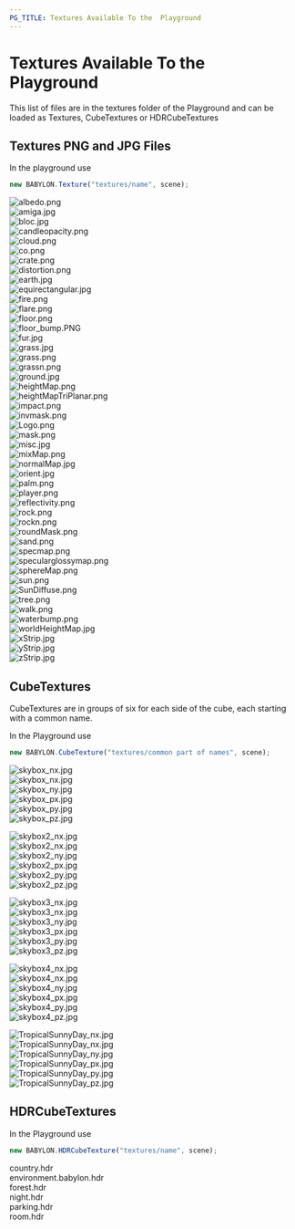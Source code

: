 ```yaml
---
PG_TITLE: Textures Available To the  Playground
---
```


# Textures Available To the Playground

This list of files are in the textures folder of the Playground and can be loaded as Textures, CubeTextures or HDRCubeTextures

## Textures PNG and JPG Files
In the playground use 

```javascript
new BABYLON.Texture("textures/name", scene);
```

![albedo.png](http://www.babylonjs-playground.com/textures/albedo.png)  	
![amiga.jpg](http://www.babylonjs-playground.com/textures/amiga.jpg)  	
![bloc.jpg](http://www.babylonjs-playground.com/textures/bloc.jpg)  	
![candleopacity.png](http://www.babylonjs-playground.com/textures/candleopacity.png)  	
![cloud.png](http://www.babylonjs-playground.com/textures/cloud.png)  	
![co.png](http://www.babylonjs-playground.com/textures/co.png)  	
![crate.png](http://www.babylonjs-playground.com/textures/crate.png)  	
![distortion.png](http://www.babylonjs-playground.com/textures/distortion.png)  	
![earth.jpg](http://www.babylonjs-playground.com/textures/earth.jpg)  	
![equirectangular.jpg](http://www.babylonjs-playground.com/textures/equirectangular.jpg)  	
![fire.png](http://www.babylonjs-playground.com/textures/fire.png)  	
![flare.png](http://www.babylonjs-playground.com/textures/flare.png)  	
![floor.png](http://www.babylonjs-playground.com/textures/floor.png)  	
![floor_bump.PNG](http://www.babylonjs-playground.com/textures/floor_bump.PNG)  	
![fur.jpg](http://www.babylonjs-playground.com/textures/fur.jpg)  	
![grass.jpg](http://www.babylonjs-playground.com/textures/grass.jpg)  	
![grass.png](http://www.babylonjs-playground.com/textures/grass.png)  	
![grassn.png](http://www.babylonjs-playground.com/textures/grassn.png)  	
![ground.jpg](http://www.babylonjs-playground.com/textures/ground.jpg)  	
![heightMap.png](http://www.babylonjs-playground.com/textures/heightMap.png)  	
![heightMapTriPlanar.png](http://www.babylonjs-playground.com/textures/heightMapTriPlanar.png)  	
![impact.png](http://www.babylonjs-playground.com/textures/impact.png)  	
![invmask.png](http://www.babylonjs-playground.com/textures/invmask.png)  	
![Logo.png](http://www.babylonjs-playground.com/textures/Logo.png)  	
![mask.png](http://www.babylonjs-playground.com/textures/mask.png)  	
![misc.jpg](http://www.babylonjs-playground.com/textures/misc.jpg)  	
![mixMap.png](http://www.babylonjs-playground.com/textures/mixMap.png)  	
![normalMap.jpg](http://www.babylonjs-playground.com/textures/normalMap.jpg)  	
![orient.jpg](http://www.babylonjs-playground.com/textures/orient.jpg)  	
![palm.png](http://www.babylonjs-playground.com/textures/palm.png)  	
![player.png](http://www.babylonjs-playground.com/textures/player.png)  	
![reflectivity.png](http://www.babylonjs-playground.com/textures/reflectivity.png)  	
![rock.png](http://www.babylonjs-playground.com/textures/rock.png)  	
![rockn.png](http://www.babylonjs-playground.com/textures/rockn.png)  	
![roundMask.png](http://www.babylonjs-playground.com/textures/roundMask.png)  	
![sand.png](http://www.babylonjs-playground.com/textures/sand.png)  	
![specmap.png](http://www.babylonjs-playground.com/textures/specmap.png)  	
![specularglossymap.png](http://www.babylonjs-playground.com/textures/specularglossymap.png)  	
![sphereMap.png](http://www.babylonjs-playground.com/textures/sphereMap.png)  	
![sun.png](http://www.babylonjs-playground.com/textures/sun.png)  	
![SunDiffuse.png](http://www.babylonjs-playground.com/textures/SunDiffuse.png)  	
![tree.png](http://www.babylonjs-playground.com/textures/tree.png)  	
![walk.png](http://www.babylonjs-playground.com/textures/walk.png)  	
![waterbump.png](http://www.babylonjs-playground.com/textures/waterbump.png)  	
![worldHeightMap.jpg](http://www.babylonjs-playground.com/textures/worldHeightMap.jpg)  	
![xStrip.jpg](http://www.babylonjs-playground.com/textures/xStrip.jpg)  	
![yStrip.jpg](http://www.babylonjs-playground.com/textures/yStrip.jpg)  	
![zStrip.jpg](http://www.babylonjs-playground.com/textures/zStrip.jpg)  	

## CubeTextures

CubeTextures are in groups of six for each side of the cube, each starting with a common name.

In the Playground use

```javascript
new BABYLON.CubeTexture("textures/common part of names", scene);
```

![skybox_nx.jpg](http://www.babylonjs-playground.com/textures/skybox_nx.jpg)  
![skybox_nx.jpg](http://www.babylonjs-playground.com/textures/skybox_nx.jpg)  
![skybox_ny.jpg](http://www.babylonjs-playground.com/textures/skybox_ny.jpg)  
![skybox_px.jpg](http://www.babylonjs-playground.com/textures/skybox_px.jpg)  
![skybox_py.jpg](http://www.babylonjs-playground.com/textures/skybox_py.jpg)  
![skybox_pz.jpg](http://www.babylonjs-playground.com/textures/skybox_pz.jpg)

![skybox2_nx.jpg](http://www.babylonjs-playground.com/textures/skybox2_nx.jpg)  
![skybox2_nx.jpg](http://www.babylonjs-playground.com/textures/skybox2_nx.jpg)  
![skybox2_ny.jpg](http://www.babylonjs-playground.com/textures/skybox2_ny.jpg)  
![skybox2_px.jpg](http://www.babylonjs-playground.com/textures/skybox2_px.jpg)  
![skybox2_py.jpg](http://www.babylonjs-playground.com/textures/skybox2_py.jpg)  
![skybox2_pz.jpg](http://www.babylonjs-playground.com/textures/skybox2_pz.jpg)  

![skybox3_nx.jpg](http://www.babylonjs-playground.com/textures/skybox3_nx.jpg)  
![skybox3_nx.jpg](http://www.babylonjs-playground.com/textures/skybox3_nx.jpg)  
![skybox3_ny.jpg](http://www.babylonjs-playground.com/textures/skybox3_ny.jpg)  
![skybox3_px.jpg](http://www.babylonjs-playground.com/textures/skybox3_px.jpg)  
![skybox3_py.jpg](http://www.babylonjs-playground.com/textures/skybox3_py.jpg)  
![skybox3_pz.jpg](http://www.babylonjs-playground.com/textures/skybox3_pz.jpg)  

![skybox4_nx.jpg](http://www.babylonjs-playground.com/textures/skybox4_nx.jpg)  
![skybox4_nx.jpg](http://www.babylonjs-playground.com/textures/skybox4_nx.jpg)  
![skybox4_ny.jpg](http://www.babylonjs-playground.com/textures/skybox4_ny.jpg)  
![skybox4_px.jpg](http://www.babylonjs-playground.com/textures/skybox4_px.jpg)  
![skybox4_py.jpg](http://www.babylonjs-playground.com/textures/skybox4_py.jpg)  
![skybox4_pz.jpg](http://www.babylonjs-playground.com/textures/skybox4_pz.jpg)  

![TropicalSunnyDay_nx.jpg](http://www.babylonjs-playground.com/textures/TropicalSunnyDay_nx.jpg)  
![TropicalSunnyDay_nx.jpg](http://www.babylonjs-playground.com/textures/TropicalSunnyDay_nx.jpg)  
![TropicalSunnyDay_ny.jpg](http://www.babylonjs-playground.com/textures/TropicalSunnyDay_ny.jpg)  
![TropicalSunnyDay_px.jpg](http://www.babylonjs-playground.com/textures/TropicalSunnyDay_px.jpg)  
![TropicalSunnyDay_py.jpg](http://www.babylonjs-playground.com/textures/TropicalSunnyDay_py.jpg)  
![TropicalSunnyDay_pz.jpg](http://www.babylonjs-playground.com/textures/TropicalSunnyDay_pz.jpg)  

## HDRCubeTextures

In the Playground use

```javascript
new BABYLON.HDRCubeTexture("textures/name", scene);
```

country.hdr  
environment.babylon.hdr  
forest.hdr  
night.hdr  
parking.hdr  
room.hdr  

